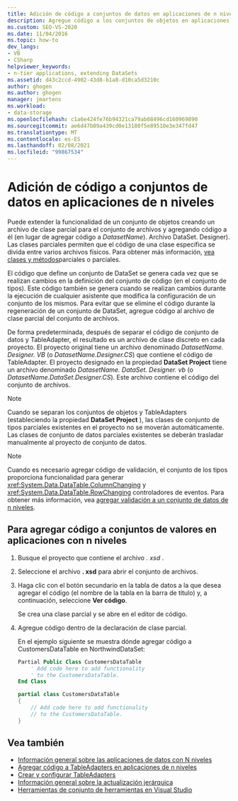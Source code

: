 ```yaml
---
title: Adición de código a conjuntos de datos en aplicaciones de n niveles
description: Agregue código a los conjuntos de objetos en aplicaciones de n niveles en Visual Studio. Cree un archivo de clase parcial para un conjunto de archivos y agréguele código (en lugar de a DatasetName. DataSet. Designer).
ms.custom: SEO-VS-2020
ms.date: 11/04/2016
ms.topic: how-to
dev_langs:
- VB
- CSharp
helpviewer_keywords:
- n-tier applications, extending DataSets
ms.assetid: d43c2ccd-4902-43d8-b1a8-d10ca5d3210c
author: ghogen
ms.author: ghogen
manager: jmartens
ms.workload:
- data-storage
ms.openlocfilehash: c1a6e424fe76b94321ca79ab08496cd160969890
ms.sourcegitcommit: ae6d47b09a439cd0e13180f5e89510e3e347fd47
ms.translationtype: MT
ms.contentlocale: es-ES
ms.lasthandoff: 02/08/2021
ms.locfileid: "99867534"
---
```

# <a name="add-code-to-datasets-in-n-tier-applications"></a>Adición de código a conjuntos de datos en aplicaciones de n niveles

Puede extender la funcionalidad de un conjunto de objetos creando un archivo de clase parcial para el conjunto de archivos y agregando código a él (en lugar de agregar código a *DatasetName*). Archivo DataSet. Designer). Las clases parciales permiten que el código de una clase específica se divida entre varios archivos físicos. Para obtener más información, [vea](/dotnet/visual-basic/language-reference/modifiers/partial) [clases y métodos](/dotnet/csharp/programming-guide/classes-and-structs/partial-classes-and-methods)parciales o parciales.

El código que define un conjunto de DataSet se genera cada vez que se realizan cambios en la definición del conjunto de código (en el conjunto de tipos). Este código también se genera cuando se realizan cambios durante la ejecución de cualquier asistente que modifica la configuración de un conjunto de los mismos. Para evitar que se elimine el código durante la regeneración de un conjunto de DataSet, agregue código al archivo de clase parcial del conjunto de archivos.

De forma predeterminada, después de separar el código de conjunto de datos y TableAdapter, el resultado es un archivo de clase discreto en cada proyecto. El proyecto original tiene un archivo denominado *DatasetName. Designer. VB* (o *DatasetName.Designer.CS*) que contiene el código de TableAdapter. El proyecto designado en la propiedad **DataSet Project** tiene un archivo denominado *DatasetName. DataSet. Designer. vb* (o *DatasetName.DataSet.Designer.CS*). Este archivo contiene el código del conjunto de archivos.

> [!NOTE]
> Cuando se separan los conjuntos de objetos y TableAdapters (estableciendo la propiedad **DataSet Project** ), las clases de conjunto de tipos parciales existentes en el proyecto no se moverán automáticamente. Las clases de conjunto de datos parciales existentes se deberán trasladar manualmente al proyecto de conjunto de datos.

> [!NOTE]
> Cuando es necesario agregar código de validación, el conjunto de los tipos proporciona funcionalidad para generar <xref:System.Data.DataTable.ColumnChanging> y <xref:System.Data.DataTable.RowChanging> controladores de eventos. Para obtener más información, vea [agregar validación a un conjunto de datos de n niveles](../data-tools/add-validation-to-an-n-tier-dataset.md).

## <a name="to-add-code-to-datasets-in-n-tier-applications"></a>Para agregar código a conjuntos de valores en aplicaciones con n niveles

1. Busque el proyecto que contiene el archivo *. xsd* .

2. Seleccione el archivo **. xsd** para abrir el conjunto de archivos.

3. Haga clic con el botón secundario en la tabla de datos a la que desea agregar el código (el nombre de la tabla en la barra de título) y, a continuación, seleccione **Ver código**.

     Se crea una clase parcial y se abre en el editor de código.

4. Agregue código dentro de la declaración de clase parcial.

     En el ejemplo siguiente se muestra dónde agregar código a CustomersDataTable en NorthwindDataSet:

    ```vb
    Partial Public Class CustomersDataTable
        ' Add code here to add functionality
        ' to the CustomersDataTable.
    End Class
    ```

    ```csharp
    partial class CustomersDataTable
    {
        // Add code here to add functionality
        // to the CustomersDataTable.
    }
    ```

## <a name="see-also"></a>Vea también

- [Información general sobre las aplicaciones de datos con N niveles](../data-tools/n-tier-data-applications-overview.md)
- [Agregar código a TableAdapters en aplicaciones de n niveles](../data-tools/add-code-to-tableadapters-in-n-tier-applications.md)
- [Crear y configurar TableAdapters](create-and-configure-tableadapters.md)
- [Información general sobre la actualización jerárquica](hierarchical-update.md)
- [Herramientas de conjunto de herramientas en Visual Studio](../data-tools/dataset-tools-in-visual-studio.md)
